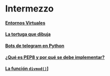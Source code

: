 # Intermezzo

#### [Entornos Virtuales](entornos_virtuales.md)

#### [La tortuga que dibuja](la_tortuga_que_dibuja.md)

#### [Bots de telegram en Python](bots_de_telegram_en_python.md)

#### [¿Qué es PEP8 y por qué se debe implementar?](que_es_PEP8_y_por_que_se_debe_implementar.md)

#### [La función `divmod()`](divmod.md)]
